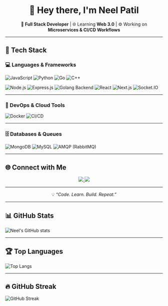 <h1 align="center">👋 Hey there, I'm Neel Patil</h1>

<p align="center">
  🚀 <strong>Full Stack Developer</strong> | 🌐 Learning <strong>Web 3.0</strong> | ⚙️ Working on <strong>Microservices & CI/CD Workflows</strong>
</p>

---

## 🧰 Tech Stack

### 💻 Languages & Frameworks
![JavaScript](https://img.shields.io/badge/JavaScript-F7DF1E?logo=javascript&logoColor=000)
![Python](https://img.shields.io/badge/Python-3776AB?logo=python&logoColor=fff)
![Go](https://img.shields.io/badge/Go-00ADD8?logo=go&logoColor=fff)
![C++](https://img.shields.io/badge/C++-00599C?logo=cplusplus&logoColor=fff)

![Node.js](https://img.shields.io/badge/Node.js-339933?logo=node.js&logoColor=fff)
![Express.js](https://img.shields.io/badge/Express.js-000000?logo=express&logoColor=fff)
![Golang Backend](https://img.shields.io/badge/Go%20Backend-00ADD8?logo=go&logoColor=fff)
![React](https://img.shields.io/badge/React-61DAFB?logo=react&logoColor=000)
![Next.js](https://img.shields.io/badge/Next.js-000000?logo=next.js&logoColor=fff)
![Socket.IO](https://img.shields.io/badge/Socket.IO-010101?logo=socket.io&logoColor=fff)


---

### 🔧 DevOps & Cloud Tools
![Docker](https://img.shields.io/badge/Docker-2496ED?logo=docker&logoColor=fff)
![CI/CD](https://img.shields.io/badge/CI%2FCD-000000?logo=githubactions&logoColor=fff)

---

### 🗄️ Databases & Queues
![MongoDB](https://img.shields.io/badge/MongoDB-47A248?logo=mongodb&logoColor=fff)
![MySQL](https://img.shields.io/badge/MySQL-4479A1?logo=mysql&logoColor=fff)
![AMQP (RabbitMQ)](https://img.shields.io/badge/RabbitMQ-FF6600?logo=rabbitmq&logoColor=fff)

---

## 🌐 Connect with Me
<p align="center">
  <a href="https://github.com/student-neelpatil">
    <img src="https://img.shields.io/badge/GitHub-100000?logo=github&logoColor=white&style=for-the-badge" />
  </a>
  <a href="https://www.linkedin.com/in/neel-patil-a9846a2a4?utm_source=share&utm_campaign=share_via&utm_content=profile&utm_medium=android_app">
    <img src="https://img.shields.io/badge/LinkedIn-0077B5?logo=linkedin&logoColor=white&style=for-the-badge" />
  </a>
</p>

---

<p align="center">
  💡 <em>“Code. Learn. Build. Repeat.”</em>
</p>

---
## 📊 GitHub Stats
![Neel's GitHub stats](https://github-readme-stats.vercel.app/api?username=student-neelpatil&show_icons=true&theme=dark)

---
## 🏆 Top Languages
![Top Langs](https://github-readme-stats.vercel.app/api/top-langs/?username=student-neelpatil&layout=compact&theme=dark)

---
## 🔥 GitHub Streak
![GitHub Streak](https://github-readme-streak-stats.herokuapp.com/?user=student-neelpatil&theme=dark)


